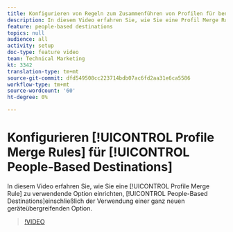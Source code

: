 ```yaml
---
title: Konfigurieren von Regeln zum Zusammenführen von Profilen für benutzerspezifische Ziele
description: In diesem Video erfahren Sie, wie Sie eine Profil Merge Rule einrichten, die für benutzerspezifische Ziele verwendet werden soll, einschließlich der Verwendung einer ganz neuen geräteübergreifenden Option.
feature: people-based destinations
topics: null
audience: all
activity: setup
doc-type: feature video
team: Technical Marketing
kt: 3342
translation-type: tm+mt
source-git-commit: dfd549508cc223714bdb07ac6fd2aa31e6ca5586
workflow-type: tm+mt
source-wordcount: '60'
ht-degree: 0%

---
```



# Konfigurieren [!UICONTROL Profile Merge Rules] für [!UICONTROL People-Based Destinations]

In diesem Video erfahren Sie, wie Sie eine [!UICONTROL Profile Merge Rule] zu verwendende Option einrichten, [!UICONTROL People-Based Destinations]einschließlich der Verwendung einer ganz neuen geräteübergreifenden Option.

>[!VIDEO](https://video.tv.adobe.com/v/29076/?quality=12)
